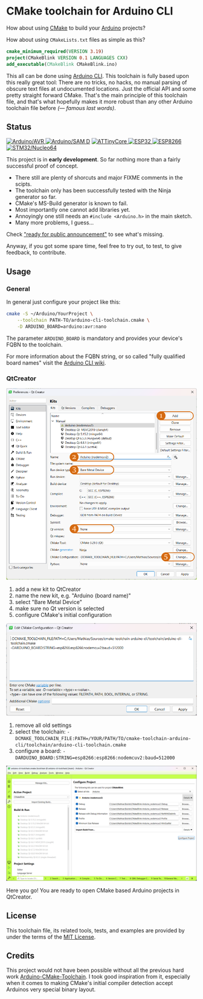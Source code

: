 # CMake toolchain for Arduino CLI

How about using [CMake](https://cmake.org) to build your [Arduino](https://arduino.cc/) projects?

How about using `CMakeLists.txt` files as simple as this?

```CMake
cmake_minimum_required(VERSION 3.19)
project(CMakeBlink VERSION 0.1 LANGUAGES CXX)
add_executable(CMakeBlink CMakeBlink.ino)
```

This all can be done using [Arduino CLI](https://github.com/arduino/arduino-cli).
This toolchain is fully based upon this really great tool: There are no tricks, no hacks, 
no manual parsing of obscure text files at undocumented locations. Just the official
API and some pretty straight forward CMake. That's the main principle of this toolchain
file, and that's what hopefully makes it more robust than any other Arduino toolchain
file before *(— famous last words)*.

## Status

[![Arduino/AVR   ][ArduinoAVR.svg] ][workflows/main]
[![Arduino/SAM D ][ArduinoSAMD.svg]][workflows/main]
[![ATTinyCore    ][ATTinyCore.svg] ][workflows/main]
[![ESP32         ][ESP32.svg]      ][workflows/main]
[![ESP8266       ][ESP8266.svg]    ][workflows/main]
[![STM32/Nucleo64][STM32.svg]      ][workflows/main]

This project is in **early development**.
So far nothing more than a fairly successful proof of concept.

- There still are plenty of shorcuts and major FIXME comments in the scipts.
- The toolchain only has been successfully tested with the Ninja generator so far.
- CMake's MS-Build generator is known to fail.
- Most importantly one cannot add libraries yet.
- Annoyingly one still needs an `#include <Arduino.h>` in the main sketch.
- Many more problems, I guess...

Check ["ready for public announcement"][milestone-2] to see what's missing.

Anyway, if you got some spare time, feel free to try out, to test, to give feedback,
to contribute.

## Usage
### General

In general just configure your project like this:

```Bash
cmake -S ~/Arduino/YourProject \
    --toolchain PATH-TO/arduino-cli-toolchain.cmake \
    -D ARDUINO_BOARD=arduino:avr:nano
```

The parameter `ARDUINO_BOARD` is mandatory and provides your device's FQBN to the toolchain.

For more information about the FQBN string, or so called "fully qualified board names" visit
the [Arduino CLI wiki](https://arduino.github.io/arduino-cli/1.0/FAQ/#whats-the-fqbn-string).

### QtCreator

![Setup a new kit](.assets/qtcreator-kit-setup.png)

1. add a new kit to QtCreator
2. name the new kit, e.g. "Arduino (board name)"
3. select "Bare Metal Device"
4. make sure no Qt version is selected
5. configure CMake's initial configuration

![Configure the kit's CMake settings](.assets/qtcreator-kit-setup-cmake.png)

1. remove all old settings
2. select the toolchain: `-DCMAKE_TOOLCHAIN_FILE:PATH=/YOUR/PATH/TO/cmake-toolchain-arduino-cli/toolchain/arduino-cli-toolchain.cmake`
3. configure a board: `-DARDUINO_BOARD:STRING=esp8266:esp8266:nodemcuv2:baud=512000`

![Setup a project](.assets/qtcreator-project-setup.png)

Here you go! You are ready to open CMake based Arduino projects in QtCreator.

## License

This toolchain file, its related tools, tests, and examples are provided by under the terms
of the [MIT License](LICENSE).

## Credits

This project would not have been possible without all the previous hard work
[Arduino-CMake-Toolchain](https://github.com/a9183756-gh/Arduino-CMake-Toolchain).
I took good inspiration from it, especially when it comes to making CMake's initial
compiler detection accept Arduinos very special binary layout.


[ArduinoAVR.svg]:  https://github.com/hasselmm/cmake-toolchain-arduino-cli/actions/workflows/badge-arduino-avr.yml/badge.svg
[ArduinoSAMD.svg]: https://github.com/hasselmm/cmake-toolchain-arduino-cli/actions/workflows/badge-arduino-samd.yml/badge.svg
[ATTinyCore.svg]:  https://github.com/hasselmm/cmake-toolchain-arduino-cli/actions/workflows/badge-attinycore.yml/badge.svg
[ESP32.svg]:       https://github.com/hasselmm/cmake-toolchain-arduino-cli/actions/workflows/badge-esp32.yml/badge.svg
[ESP8266.svg]:     https://github.com/hasselmm/cmake-toolchain-arduino-cli/actions/workflows/badge-esp8266.yml/badge.svg
[STM32.svg]:       https://github.com/hasselmm/cmake-toolchain-arduino-cli/actions/workflows/badge-stm32.yml/badge.svg
[workflows/main]:  https://github.com/hasselmm/cmake-toolchain-arduino-cli/actions/workflows/main.yml

[milestone-2]:     https://github.com/hasselmm/cmake-toolchain-arduino-cli/milestone/2
